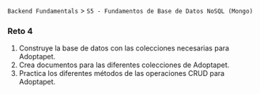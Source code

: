 `Backend Fundamentals` > `S5 - Fundamentos de Base de Datos NoSQL (Mongo)` 
	
### Reto 4

  1. Construye la base de datos con las colecciones necesarias para Adoptapet.
  2. Crea documentos para las diferentes colecciones de Adoptapet.
  3. Practica los diferentes métodos de las operaciones CRUD para Adoptapet.